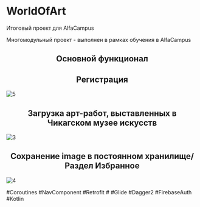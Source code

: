 # WorldOfArt
Итоговый проект для AlfaCampus

Многомодульный проект - выполнен в рамках обучения в AlfaCampus

<h2 align="center">Основной функционал</h2>

<h2 align="center">Регистрация</h2>

![5](https://user-images.githubusercontent.com/102300565/231924752-081174af-6653-4c88-a8e9-0541d10bb8f3.png)

<h2 align="center">Загрузка арт-работ, выставленных в Чикагском музее искусств</h2>

![3](https://user-images.githubusercontent.com/102300565/231924615-087db8fc-8039-4716-a956-774c51df2281.png)

<h2 align="center">Сохранение image в постоянном хранилище/Раздел Избранное</h2>

![4](https://user-images.githubusercontent.com/102300565/231924722-5804610f-b949-43df-80f7-636e7f0151de.png)

#Coroutines #NavComponent #Retrofit # #Glide #Dagger2 #FirebaseAuth #Kotlin
